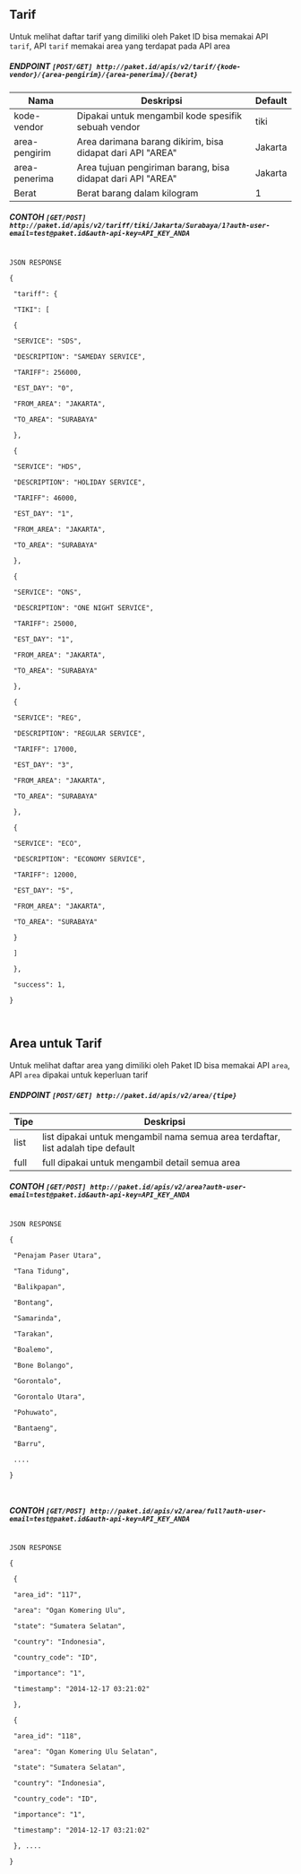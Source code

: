 ## Tarif

Untuk melihat daftar tarif yang dimiliki oleh Paket ID bisa memakai API `tarif`, API `tarif` memakai area yang terdapat pada API area

##### ENDPOINT `[POST/GET] http://paket.id/apis/v2/tarif/{kode-vendor}/{area-pengirim}/{area-penerima}/{berat}`

| **Nama** | **Deskripsi** | **Default** |
| --- | --- | --- |
| kode-vendor | Dipakai untuk mengambil kode spesifik sebuah vendor | tiki |
| area-pengirim | Area darimana barang dikirim, bisa didapat dari API "AREA" | Jakarta |
| area-penerima | Area tujuan pengiriman barang, bisa didapat dari API "AREA" | Jakarta |
| Berat | Berat barang dalam kilogram | 1 |

##### CONTOH `[GET/POST] http://paket.id/apis/v2/tariff/tiki/Jakarta/Surabaya/1?auth-user-email=test@paket.id&auth-api-key=API_KEY_ANDA`

```

JSON RESPONSE

{

 "tariff": {

 "TIKI": [

 {

 "SERVICE": "SDS",

 "DESCRIPTION": "SAMEDAY SERVICE",

 "TARIFF": 256000,

 "EST_DAY": "0",

 "FROM_AREA": "JAKARTA",

 "TO_AREA": "SURABAYA"

 },

 {

 "SERVICE": "HDS",

 "DESCRIPTION": "HOLIDAY SERVICE",

 "TARIFF": 46000,

 "EST_DAY": "1",

 "FROM_AREA": "JAKARTA",

 "TO_AREA": "SURABAYA"

 },

 {

 "SERVICE": "ONS",

 "DESCRIPTION": "ONE NIGHT SERVICE",

 "TARIFF": 25000,

 "EST_DAY": "1",

 "FROM_AREA": "JAKARTA",

 "TO_AREA": "SURABAYA"

 },

 {

 "SERVICE": "REG",

 "DESCRIPTION": "REGULAR SERVICE",

 "TARIFF": 17000,

 "EST_DAY": "3",

 "FROM_AREA": "JAKARTA",

 "TO_AREA": "SURABAYA"

 },

 {

 "SERVICE": "ECO",

 "DESCRIPTION": "ECONOMY SERVICE",

 "TARIFF": 12000,

 "EST_DAY": "5",

 "FROM_AREA": "JAKARTA",

 "TO_AREA": "SURABAYA"

 }

 ]

 },

 "success": 1,

}



```

## Area untuk Tarif

Untuk melihat daftar area yang dimiliki oleh Paket ID bisa memakai API `area`, API `area` dipakai untuk keperluan tarif

##### ENDPOINT `[POST/GET] http://paket.id/apis/v2/area/{tipe}`

| **Tipe** | **Deskripsi** |
| --- | --- |
| list | list dipakai untuk mengambil nama semua area terdaftar, list adalah tipe default |
| full | full dipakai untuk mengambil detail semua area |

##### CONTOH `[GET/POST] http://paket.id/apis/v2/area?auth-user-email=test@paket.id&auth-api-key=API_KEY_ANDA`

```

JSON RESPONSE

{

 "Penajam Paser Utara",

 "Tana Tidung",

 "Balikpapan",

 "Bontang",

 "Samarinda",

 "Tarakan",

 "Boalemo",

 "Bone Bolango",

 "Gorontalo",

 "Gorontalo Utara",

 "Pohuwato",

 "Bantaeng",

 "Barru",

 ....

}



```

##### CONTOH `[GET/POST] http://paket.id/apis/v2/area/full?auth-user-email=test@paket.id&auth-api-key=API_KEY_ANDA`

```

JSON RESPONSE

{

 {

 "area_id": "117",

 "area": "Ogan Komering Ulu",

 "state": "Sumatera Selatan",

 "country": "Indonesia",

 "country_code": "ID",

 "importance": "1",

 "timestamp": "2014-12-17 03:21:02"

 },

 {

 "area_id": "118",

 "area": "Ogan Komering Ulu Selatan",

 "state": "Sumatera Selatan",

 "country": "Indonesia",

 "country_code": "ID",

 "importance": "1",

 "timestamp": "2014-12-17 03:21:02"

 }, ....

}



```

